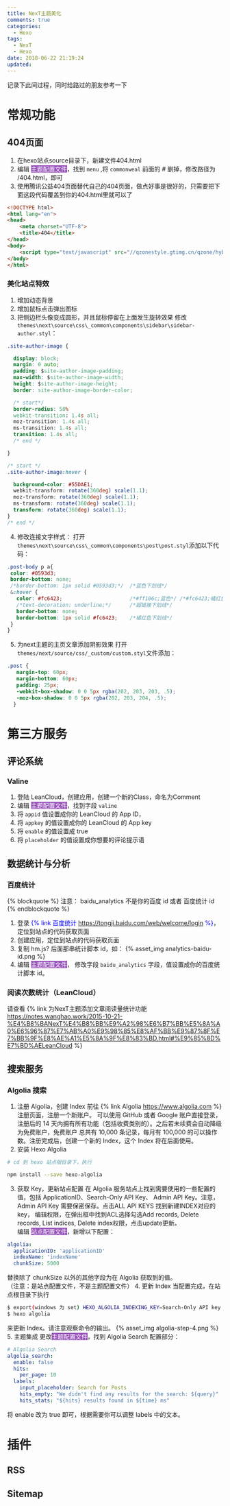 ```yaml
---
title: NexT主题美化
comments: true
categories:
  - Hexo
tags:
  - NexT
  - Hexo
date: 2018-06-22 21:19:24
updated:
---
```

记录下此间过程，同时给路过的朋友参考一下
<!-- more -->

# 常规功能
## 404页面
1. 在hexo站点source目录下，新建文件404.html
2. 编辑 <font style="background-color: #9954BB;color:#fff;">主题配置文件</font>，找到 `menu` ,将 `commonweal` 前面的 # 删掉，修改路径为 /404.html，即可
3. 使用腾讯公益404页面替代自己的404页面，做点好事是很好的，只需要把下面这段代码覆盖到你的404.html里就可以了
``` html
<!DOCTYPE html>
<html lang="en">
<head>
    <meta charset="UTF-8">
    <title>404</title>
</head>
<body>
    <script type="text/javascript" src="//qzonestyle.gtimg.cn/qzone/hybrid/app/404/search_children.js" charset="utf-8" homePageUrl="http://yoursite.com/yourpage.html" homePageName="回到我的主页"></script>
</body>
</html>
```

### 美化站点特效
1. 增加动态背景
2. 增加鼠标点击弹出图标
3. 把侧边栏头像变成圆形，并且鼠标停留在上面发生旋转效果
修改 `themes\next\source\css\_common\components\sidebar\sidebar-author.styl`：
``` css
.site-author-image {

  display: block;
  margin: 0 auto;
  padding: $site-author-image-padding;
  max-width: $site-author-image-width;
  height: $site-author-image-height;
  border: site-author-image-border-color;

  /* start*/
  border-radius: 50%
  webkit-transition: 1.4s all;
  moz-transition: 1.4s all;
  ms-transition: 1.4s all;
  transition: 1.4s all;
  /* end */

}

/* start */
.site-author-image:hover {

  background-color: #55DAE1;
  webkit-transform: rotate(360deg) scale(1.1);
  moz-transform: rotate(360deg) scale(1.1);
  ms-transform: rotate(360deg) scale(1.1);
  transform: rotate(360deg) scale(1.1);
}
/* end */
```
4. 修改连接文字样式：
打开`themes\next\source\css\_common\components\post\post.styl`添加以下代码：

``` css
.post-body p a{
 color: #0593d3;
 border-bottom: none;
 /*border-bottom: 1px solid #0593d3;*/	/*蓝色下划线*/
 &:hover {
   color: #fc6423;  					/*#ff106c;蓝色*/ /*#fc6423;橘红色*/
   /*text-decoration: underline;*/		/*超链接下划线*/
   border-bottom: none;
   border-bottom: 1px solid #fc6423;	/*橘红色下划线*/
 }
}
```
5. 为next主题的主页文章添加阴影效果
打开`themes/next/source/css/_custom/custom.styl`文件添加：
``` css
.post {
   margin-top: 60px;
   margin-bottom: 60px;
   padding: 25px;
   -webkit-box-shadow: 0 0 5px rgba(202, 203, 203, .5);
   -moz-box-shadow: 0 0 5px rgba(202, 203, 204, .5);
  }
```

# 第三方服务
## 评论系统
### Valine
1. 登陆 LeanCloud，创建应用，创建一个新的Class，命名为Comment
2. 编辑 <font style="background-color: #9954BB;color:#fff;">主题配置文件</font>，找到字段 `valine` 
3. 将 `appid` 值设置成你的 LeanCloud 的 App ID，
4. 将 `appkey` 的值设置成你的 LeanCloud 的 App key 
5. 将 `enable` 的值设置成 true
6. 将 `placeholder` 的值设置成你想要的评论提示语

## 数据统计与分析
### 百度统计
{% blockquote %}
注意： baidu_analytics 不是你的百度 id 或者 百度统计 id
{% endblockquote %}
1. 登录 <font style="color: blue;">{% link 百度统计 https://tongji.baidu.com/web/welcome/login %}</font>， 定位到站点的代码获取页面
2. 创建应用，定位到站点的代码获取页面
3. 复制 hm.js? 后面那串统计脚本 id，如：
{% asset_img analytics-baidu-id.png %}
4. 编辑 <font style="background-color: #9954BB;color:#fff;">主题配置文件</font>， 修改字段 `baidu_analytics` 字段，值设置成你的百度统计脚本 id。

### 阅读次数统计（LeanCloud）
请查看 {% link 为NexT主题添加文章阅读量统计功能 https://notes.wanghao.work/2015-10-21-%E4%B8%BANexT%E4%B8%BB%E9%A2%98%E6%B7%BB%E5%8A%A0%E6%96%87%E7%AB%A0%E9%98%85%E8%AF%BB%E9%87%8F%E7%BB%9F%E8%AE%A1%E5%8A%9F%E8%83%BD.html#%E9%85%8D%E7%BD%AELeanCloud %}

## 搜索服务
### Algolia 搜索
1. 注册 Algolia，创建 Index
前往 {% link Algolia https://www.algolia.com %} 注册页面，注册一个新账户。 可以使用 GitHub 或者 Google 账户直接登录，注册后的 14 天内拥有所有功能（包括收费类别的）。之后若未续费会自动降级为免费账户，免费账户 总共有 10,000 条记录，每月有 100,000 的可以操作数。注册完成后，创建一个新的 Index，这个 Index 将在后面使用。
2. 安装 Hexo Algolia
``` bash
# cd 到 hexo 站点根目录下，执行

npm install --save hexo-algolia
```
3. 获取 Key，更新站点配置
在 Algolia 服务站点上找到需要使用的一些配置的值，包括 ApplicationID、Search-Only API Key、 Admin API Key。注意，Admin API Key 需要保密保存。点击ALL API KEYS 找到新建INDEX对应的key， 编辑权限，在弹出框中找到ACL选择勾选Add records, Delete records, List indices, Delete index权限，点击update更新。  
编辑 <font style="background-color: #9954BB;color:#fff;">站点配置文件</font>，新增以下配置：
``` yaml
algolia:
  applicationID: 'applicationID'
  indexName: 'indexName'
  chunkSize: 5000
```
替换除了 chunkSize 以外的其他字段为在 Algolia 获取到的值。  
（注意：是站点配置文件，不是主题配置文件）
4. 更新 Index
当配置完成，在站点根目录下执行
``` bash
$ export(windows 为 set) HEXO_ALGOLIA_INDEXING_KEY=Search-Only API key
$ hexo algolia
```
来更新 Index。请注意观察命令的输出。
{% asset_img algolia-step-4.png %}
5. 主题集成
更改<font style="background-color: #9954BB;color:#fff;">主题配置文件</font>，找到 Algolia Search 配置部分：
``` yaml
# Algolia Search
algolia_search:
  enable: false
  hits:
    per_page: 10
  labels:
    input_placeholder: Search for Posts
    hits_empty: "We didn't find any results for the search: ${query}"
    hits_stats: "${hits} results found in ${time} ms"
```
将 enable 改为 true 即可，根据需要你可以调整 labels 中的文本。

# 插件
## RSS

## Sitemap